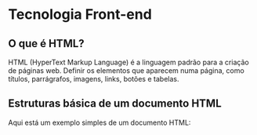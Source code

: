 # Tecnologia Front-end #

## O que é HTML?
HTML (HyperText Markup Language) é a linguagem padrão para a criação de páginas web.
Definir os elementos que aparecem numa página, como títulos, parrágrafos, imagens, links, botões e tabelas.

## Estruturas básica de um documento HTML
Aqui está um exemplo simples de um documento HTML:

